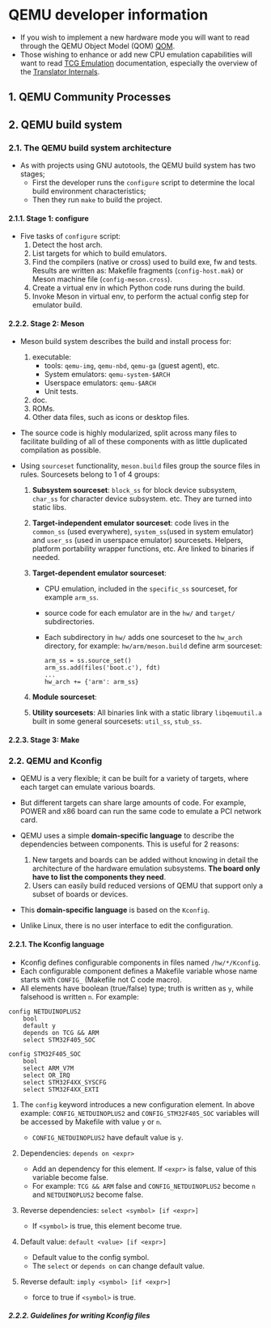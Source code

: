 # QEMU developer information

- If you wish to implement a new hardware mode you will want to read through the QEMU Object Model (QOM) [QOM](https://qemu-project.gitlab.io/qemu/devel/qom.html#qom).
- Those wishing to enhance or add new CPU emulation capabilities will want to read [TCG Emulation](https://qemu-project.gitlab.io/qemu/devel/index-tcg.html#tcg) documentation, especially the overview of the [Translator Internals](https://qemu-project.gitlab.io/qemu/devel/tcg.html#tcg-internals).

## 1. QEMU Community Processes

## 2. QEMU build system

### 2.1. The QEMU build system architecture

- As with projects using GNU autotools, the QEMU build system has two stages;
  - First the developer runs the `configure` script to determine the local build environment characteristics;
  - Then they run `make` to build the project.

#### 2.1.1. Stage 1: configure

- Five tasks of `configure` script:
  1. Detect the host arch.
  2. List targets for which to build emulators.
  3. Find the compilers (native or cross) used to build exe, fw and tests. Results are written as: Makefile fragments (`config-host.mak`) or Meson machine file (`config-meson.cross`).
  4. Create a virtual env in which Python code runs during the build.
  5. Invoke Meson in virtual env, to perform the actual config step for emulator build.

#### 2.2.2. Stage 2: Meson

- Meson build system describes the build and install process for:
  1. executable:
       - tools: `qemu-img`, `qemu-nbd`, `qemu-ga` (guest agent), etc.
       - System emulators: `qemu-system-$ARCH`
       - Userspace emulators: `qemu-$ARCH`
       - Unit tests.
  2. doc.
  3. ROMs.
  4. Other data files, such as icons or desktop files.

- The source code is highly modularized, split across many files to facilitate building of all of these components with as little duplicated compilation as possible.
- Using `sourceset` functionality, `meson.build` files group the source files in rules. Sourcesets belong to 1 of 4 groups:
  1. **Subsystem sourceset**: `block_ss` for block device subsystem, `char_ss` for character device subsystem. etc. They are turned into static libs.
  2. **Target-independent emulator sourceset**: code lives in the `common_ss` (used everywhere), `system_ss`(used in system emulator) and `user_ss` (used in userspace emulator) sourcesets. Helpers, platform portability wrapper functions, etc. Are linked to binaries if needed.
  3. **Target-dependent emulator sourceset**:
        - CPU emulation, included in the `specific_ss` sourceset, for example `arm_ss`.
        - source code for each emulator are in the `hw/` and `target/` subdirectories.
        - Each subdirectory in `hw/` adds one sourceset to the `hw_arch` directory, for example: `hw/arm/meson.build` define arm sourceset:

            ```meson
            arm_ss = ss.source_set()
            arm_ss.add(files('boot.c'), fdt)
            ...
            hw_arch += {'arm': arm_ss}
            ```

  4. **Module sourceset**:
  5. **Utility sourcesets**: All binaries link with a static library `libqemuutil.a` built in some general sourcesets: `util_ss`, `stub_ss`.

#### 2.2.3. Stage 3: Make

### 2.2. QEMU and Kconfig

- QEMU is a very flexible; it can be built for a variety of targets, where each target can emulate various boards.
- But different targets can share large amounts of code. For example, POWER and x86 board can run the same code to emulate a PCI network card.

- QEMU uses a simple **domain-specific language** to describe the dependencies between components. This is useful for 2 reasons:
  1. New targets and boards can be added without knowing in detail the architecture of the hardware emulation subsystems. **The board only have to list the components they need**.
  2. Users can easily build reduced versions of QEMU that support only a subset of boards or devices.

- This **domain-specific language** is based on the `Kconfig`.
- Unlike Linux, there is no user interface to edit the configuration.

#### 2.2.1. The Kconfig language

- Kconfig defines configurable components in files named `/hw/*/Kconfig`.
- Each configurable component defines a Makefile variable whose name starts with `CONFIG_` (Makefile not C code macro).
- All elements have boolean (true/false) type; truth is written as `y`, while falsehood is written `n`. For example:

```Kconfig
config NETDUINOPLUS2
    bool
    default y
    depends on TCG && ARM
    select STM32F405_SOC

config STM32F405_SOC
    bool
    select ARM_V7M
    select OR_IRQ
    select STM32F4XX_SYSCFG
    select STM32F4XX_EXTI
```

1. The `config` keyword introduces a new configuration element. In above example: `CONFIG_NETDUINOPLUS2` and `CONFIG_STM32F405_SOC` variables will be accessed by Makefile with value `y` or `n`.
    - `CONFIG_NETDUINOPLUS2` have default value is `y`.

2. Dependencies: `depends on <expr>`
    - Add an dependency for this element. If `<expr>` is false, value of this variable become false.
    - For example: `TCG && ARM` false and `CONFIG_NETDUINOPLUS2` become `n` and `NETDUINOPLUS2` become false.

3. Reverse dependencies: `select <symbol> [if <expr>]`
    - If `<symbol>` is true, this element become true.

4. Default value: `default <value> [if <expr>]`
    - Default value to the config symbol.
    - The `select` or `depends on` can change default value.

5. Reverse default: `imply <symbol> [if <expr>]`
    - force to true if `<symbol>` is true.

##### 2.2.2. Guidelines for writing Kconfig files
